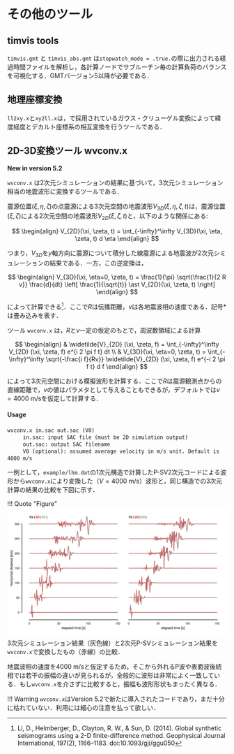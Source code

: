 # その他のツール

## timvis tools

`timvis.gmt` と `timvis_abs.gmt` は`stopwatch_mode = .true.`の際に出力される経過時間ファイルを解析し，各計算ノードでサブルーチン毎の計算負荷のバランスを可視化する．GMTバージョン5以降が必要である．

## 地理座標変換

`ll2xy.x`と`xy2ll.x`は，で採用されているガウス・クリューゲル変換によって緯度経度とデカルト座標系の相互変換を行うツールである．

## 2D-3D変換ツール wvconv.x

**New in version 5.2**

`wvconv.x` は2次元シミュレーションの結果に基づいて，3次元シミュレーション相当の地震波形に変換するツールである．

震源位置$(\xi, \eta, \zeta)$の点震源による3次元空間の地震波形$V_{3D}(\xi, \eta, \zeta, t)$は，震源位置$(\xi, \zeta)$による2次元空間の地震波形$V_{2D}(\xi,\zeta, t)$と，以下のような関係にある: 

$$
\begin{align}
V_{2D}(\xi, \zeta, t) = \int_{-\infty}^\infty V_{3D}(\xi, \eta, \zeta, t) d \eta 
\end{align}
$$

つまり，$V_{3D}$を$y$軸方向に震源について積分した線震源による地震波が2次元シミュレーションの結果である．一方，この逆変換は，

$$
\begin{align}
    V_{3D}(\xi, \eta=0, \zeta, t) = \frac{1}{\pi} 
    \sqrt{\frac{1}{2 R v}} 
    \frac{d}{dt}
    \left[ \frac{1}{\sqrt{t}} \ast V_{2D}(\xi, \zeta, t) \right]
\end{align}
$$

によって計算できる[^1]．ここで$R$は伝播距離，$v$は各地震波相の速度である．記号$\ast$は畳み込みを表す．

ツール `wvconv.x` は，$R$と$v$一定の仮定のもとで，周波数領域による計算

$$
\begin{align}
    & \widetilde{V}_{2D} (\xi, \zeta, f) = \int_{-\infty}^\infty 
    V_{2D} (\xi, \zeta, f) e^{i 2 \pi f t} dt 
    \\
    & V_{3D}(\xi, \eta=0, \zeta, t) = 
    \int_{-\infty}^\infty     \sqrt{-\frac{i f}{Rv}}
    \widetilde{V}_{2D} (\xi, \zeta, f)
    e^{-i 2 \pi f t} d f
\end{align}
$$

によって3次元空間における模擬波形を計算する．ここで$R$は震源観測点からの直線距離で，$v$の値はパラメタとして与えることもできるが，デフォルトでは$v=4000$ m/sを仮定して計算する．


#### Usage

```
wvconv.x in.sac out.sac (V0)
     in.sac: input SAC file (must be 2D simulation output)
     out.sac: output SAC filename
     V0 (optional): assumed average velocity in m/s unit. Default is 4000 m/s
```

一例として，`example/lhm.dat`の1次元構造で計算したP-SV2次元コードによる波形から`wvconv.x`により変換した（$V=4000$ m/s）波形と，同じ構造での3次元計算の結果の比較を下図に示す．

!!! Quote "Figure"
    ![](../../fig/wvconv.png)
    3次元シミュレーション結果（灰色線）と2次元P-SVシミュレーション結果を`wvconv.x`で変換したもの（赤線）の比較．

地震波相の速度を4000 m/sと仮定するため，そこから外れるP波や表面波後続相では若干の振幅の違いが見られるが，全般的に波形は非常によく一致している．もし`wvconv.x`を介さずに比較すると，振幅も波形形状もまったく異なる．

!!! Warning
    `wvconv.x`はVersion 5.2で新たに導入されたコードであり，まだ十分に枯れていない．利用には細心の注意を払って欲しい．

[^1]: Li, D., Helmberger, D., Clayton, R. W., & Sun, D. (2014). Global synthetic seismograms using a 2-D finite-difference method. Geophysical Journal International, 197(2), 1166–1183. doi:10.1093/gji/ggu050